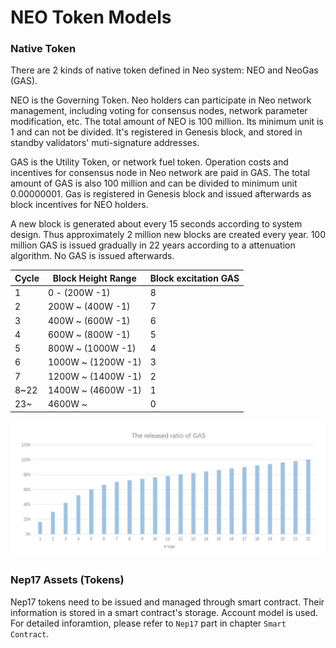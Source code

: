 # NEO Token Models

### Native Token

There are 2 kinds of native token defined in Neo system: NEO and NeoGas (GAS).

NEO is the Governing Token. Neo holders can participate in Neo network management, including voting for consensus nodes, network parameter modification, etc. The total amount of NEO is 100 million. Its minimum unit is 1 and can not be divided. It's registered in Genesis block, and stored in standby validators' muti-signature addresses.

GAS is the Utility Token, or network fuel token. Operation costs and incentives for consensus node in Neo network are paid in GAS. The total amount of GAS is also 100 million and can be divided to minimum unit 0.00000001. Gas is registered in Genesis block and issued afterwards as block incentives for NEO holders.

A new block is generated about every 15 seconds according to system design. Thus approximately 2 million new blocks are created every year. 100 million GAS is issued gradually in 22 years according to a attenuation algorithm. No GAS is issued afterwards.

| Cycle |  Block Height Range | Block excitation GAS  |
|-----|-------------     |---------------|
| 1   |0 - (200W -1)     |    8          |
| 2   |200W ~ (400W -1)  |    7          |
| 3   |400W ~ (600W -1)  |    6          |
| 4   |600W ~ (800W -1)  |    5          |
| 5   |800W ~ (1000W -1) |    4          |
| 6   |1000W ~ (1200W -1)|    3          |
| 7   |1200W ~ (1400W -1)|    2          |
|8~22 |1400W ~ (4600W -1)|    1          |
|23~  |4600W ~           |    0          |

![](../../images/blockchain/gas-distribution-en.jpg)

### Nep17 Assets (Tokens)

Nep17 tokens need to be issued and managed through smart contract. Their information is stored in a smart contract's storage. Account model is used. For detailed inforamtion, please refer to `Nep17` part in chapter `Smart Contract`.

